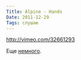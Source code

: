 ```yaml
---
Title: Alpine - Hands
Date: 2011-12-29
Tags: слушаю
---
```


http://vimeo.com/32661293

Еще [немного](http://soundcloud.com/alpineband/).
